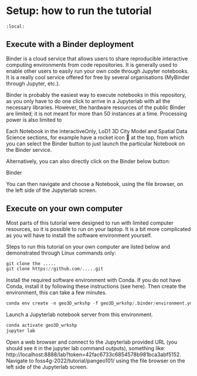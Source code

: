 # Setup: how to run the tutorial

```{contents}
:local:
```

## Execute with a Binder deployment

Binder is a cloud service that allows users to share reproducible interactive computing environments from code repositories. It is generally used to enable other users to easily run your own code through Jupyter notebooks. It is a really cool service offered for free by several organisations (MyBinder through Jupyter, etc.).

Binder is probably the easiest way to execute notebooks in this repository, as you only have to do one click to arrive in a Jupyterlab with all the necessary libraries. However, the hardware resources of the public Binder are limited; it is not meant for more than 50 instances at a time. Processing power is also limited to 

Each Notebook in the interactiveOnly, LoD1 3D City Model and Spatial Data Science sections, for example have a rocket icon 🚀 at the top, from which you can select the Binder button to just launch the particular Notebook on the Binder service.

Alternatively, you can also directly click on the Binder below button:

Binder

You can then navigate and choose a Notebook, using the file browser, on the left side of the Jupyterlab screen.

## Execute on your own computer

Most parts of this tutorial were designed to run with limited computer resources, so it is possible to run on your laptop. It is a bit more complicated as you will have to install the software environment yourself. 

Steps to run this tutorial on your own computer are listed below and demonstrated through Linux commands only:
```python
git clone the .....
git clone https://github.com/.....git
```
Install the required software environment with Conda. If you do not have Conda, install it by following these instructions (see here). Then create the environment, this can take a few minutes.
```python
conda env create -n geo3D_wrkshp -f geo3D_wrkshp/.binder/environment.yml
```
Launch a Jupyterlab notebook server from this environment.
```python
conda activate geo3D_wrkshp
jupyter lab
```
Open a web browser and connect to the Jupyterlab provided URL (you should see it in the jupyter lab command outputs), something like: http://localhost:8888/lab?token=42fac6733c6854578b981bca3abf5152.
Navigate to foss4g-2022/tutorial/pangeo101/ using the file browser on the left side of the Jupyterlab screen.